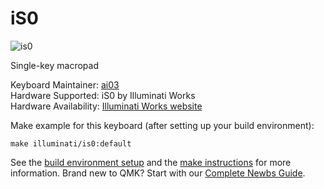 # iS0

![is0](https://i.imgur.com/ObiNJ2O.jpg)

Single-key macropad  

Keyboard Maintainer: [ai03](https://github.com/ai03-2725)  
Hardware Supported: iS0 by Illuminati Works  
Hardware Availability: [Illuminati Works website](https://illuminati.works/is0/)

Make example for this keyboard (after setting up your build environment):

    make illuminati/is0:default

See the [build environment setup](https://docs.qmk.fm/#/getting_started_build_tools) and the [make instructions](https://docs.qmk.fm/#/getting_started_make_guide) for more information. Brand new to QMK? Start with our [Complete Newbs Guide](https://docs.qmk.fm/#/newbs).
